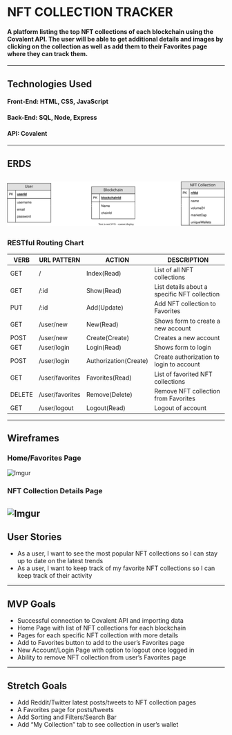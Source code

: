 # NFT COLLECTION TRACKER

#### A platform listing the top NFT collections of each blockchain using the Covalent API. The user will be able to get additional details and images by clicking on the collection as well as add them to their Favorites page where they can track them.
---
## Technologies Used
#### Front-End: HTML, CSS, JavaScript
#### Back-End: SQL, Node, Express
#### API: Covalent
---
## ERDS
![ERD](ERD.svg)
---
### RESTful Routing Chart
|VERB|URL PATTERN|ACTION|DESCRIPTION|
|----|-----------|------|-----------|
|GET|/|Index(Read)|List of all NFT collections|
|GET|/:id|Show(Read)|List details about a specific NFT collection|
|PUT|/:id|Add(Update)|Add NFT collection to Favorites|
|GET|/user/new|New(Read)|Shows form to create a new account|
|POST|/user/new|Create(Create)|Creates a new account|
|GET|/user/login|Login(Read)|Shows form to login|
|POST|/user/login|Authorization(Create)|Create authorization to login to account|
|GET|/user/favorites|Favorites(Read)|List of favorited NFT collections|
|DELETE|/user/favorites|Remove(Delete)|Remove NFT collection from Favorites|
|GET|/user/logout|Logout(Read)|Logout of account|
---
## Wireframes
### Home/Favorites Page </br>
![Imgur](https://i.imgur.com/Fa1VvZZl.jpg)
### NFT Collection Details Page </br>
![Imgur](https://i.imgur.com/eLthvIOl.jpg)
---
## User Stories
- As a user, I want to see the most popular NFT collections so I can stay up to date on the latest trends
- As a user, I want to keep track of my favorite NFT collections so I can keep track of their activity
---
## MVP Goals
- Successful connection to Covalent API and importing data
- Home Page with list of NFT collections for each blockchain
- Pages for each specific NFT collection with more details
- Add to Favorites button to add to the user’s Favorites page
- New Account/Login Page with option to logout once logged in
- Ability to remove NFT collection from user’s Favorites page
---
## Stretch Goals
- Add Reddit/Twitter latest posts/tweets to NFT collection pages
- A Favorites page for posts/tweets
- Add Sorting and Filters/Search Bar
- Add “My Collection” tab to see collection in user’s wallet
